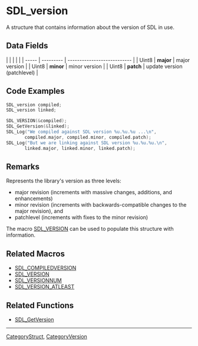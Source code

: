 # SDL_version

A structure that contains information about the version of SDL in use.

## Data Fields

|       |           |                             |                                 |
| ----- | --------- | --------------------------- |
| Uint8 | **major** | major version               |
| Uint8 | **minor** | minor version               |
| Uint8 | **patch** | update version (patchlevel) |

## Code Examples

```c
SDL_version compiled;
SDL_version linked;

SDL_VERSION(&compiled);
SDL_GetVersion(&linked);
SDL_Log("We compiled against SDL version %u.%u.%u ...\n",
       compiled.major, compiled.minor, compiled.patch);
SDL_Log("But we are linking against SDL version %u.%u.%u.\n",
       linked.major, linked.minor, linked.patch);
```

## Remarks

Represents the library's version as three levels:

- major revision (increments with massive changes, additions, and enhancements)
- minor revision (increments with backwards-compatible changes to the major revision), and
- patchlevel (increments with fixes to the minor revision)

The macro [SDL_VERSION](SDL_VERSION) can be used to populate this structure with information.

## Related Macros

- [SDL_COMPILEDVERSION](SDL_COMPILEDVERSION)
- [SDL_VERSION](SDL_VERSION)
- [SDL_VERSIONNUM](SDL_VERSIONNUM)
- [SDL_VERSION_ATLEAST](SDL_VERSION_ATLEAST)

## Related Functions

- [SDL_GetVersion](SDL_GetVersion)

----
[CategoryStruct](CategoryStruct), [CategoryVersion](CategoryVersion)

